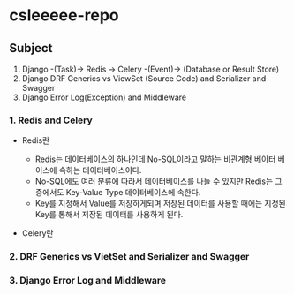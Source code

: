 # csleeeee-repo

## Subject
1. Django -(Task)-> Redis -> Celery -(Event)-> (Database or Result Store)
2. Django DRF Generics vs ViewSet (Source Code) and Serializer and Swagger
3. Django Error Log(Exception) and Middleware

### 1. Redis and Celery
* Redis란
   * Redis는 데이터베이스의 하나인데 No-SQL이라고 말하는 비관계형 베이터 베이스에 속하는 데이터베이스이다.
   * No-SQL에도 여러 분류에 따라서 데이터베이스를 나눌 수 있지만 Redis는 그중에서도 Key-Value Type 데이터베이스에 속한다.
   * Key를 지정해서 Value를 저장하게되며 저장된 데이터를 사용할 때에는 지정된 Key를 통해서 저장된 데이터를 사용하게 된다.

* Celery란
### 2. DRF Generics vs VietSet and Serializer and Swagger

### 3. Django Error Log and Middleware
